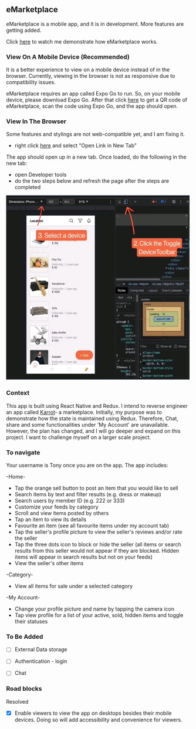 ## eMarketplace

eMarketplace is a mobile app, and it is in development. More features are getting added.

Click [here](https://drive.google.com/file/d/13r3OjZL79GkNJdT6bAutL0Z8CqEVVwmH/view?usp=sharing) to watch me demonstrate how eMarketplace works.

### View On A Mobile Device (Recommended)

It is a better experience to view on a mobile device instead of in the browser. Currently, viewing in the browser is not as responsive due to compatibility issues.

eMarketplace requires an app called Expo Go to run. So, on your mobile device, please download Expo Go. After that click [here](https://expo.dev/@peanutz/karrot) to get a QR code of eMarketplace, scan the code using Expo Go, and the app should open.

### View In The Browser

Some features and stylings are not web-compatible yet, and I am fixing it.

- right click [here](https://peanutz-marketplace.herokuapp.com") and select "Open Link in New Tab"

The app should open up in a new tab. Once loaded, do the following in the new tab:

- open Developer tools
- do the two steps below and refresh the page after the steps are completed

<img src="assets/readme-instruction.jpg" width="500" height="500">

### Context

This app is built using React Native and Redux. I intend to reverse engineer an app called [Karrot](https://uk.karrotmarket.com/)- a marketplace. Initially, my purpose was to demonstrate how the state is maintained using Redux. Therefore, Chat, share and some functionalities under 'My Account' are unavailable. However, the plan has changed, and I will go deeper and expand on this project. I want to challenge myself on a larger scale project.

### To navigate

Your username is Tony once you are on the app. The app includes:

-Home-

- Tap the orange sell button to post an item that you would like to sell
- Search items by text and filter results (e.g. dress or makeup)
- Search users by member ID (e.g. 222 or 333)
- Customize your feeds by category
- Scroll and view items posted by others
- Tap an item to view its details
- Favourite an item (see all favourite items under my account tab)
- Tap the seller's profile picture to view the seller's reviews and/or rate the seller
- Tap the three dots icon to block or hide the seller (all items or search results from this seller would not appear if they are blocked. Hidden items will appear in search results but not on your feeds)
- View the seller's other items

-Category-

- View all items for sale under a selected category

-My Account-

- Change your profile picture and name by tapping the camera icon
- Tap view profile for a list of your active, sold, hidden items and toggle their statuses

### To Be Added

- [ ] External Data storage

- [ ] Authentication - login

- [ ] Chat

### Road blocks

Resolved

- [x] Enable viewers to view the app on desktops besides their mobile devices. Doing so will add accessibility and convenience for viewers.

